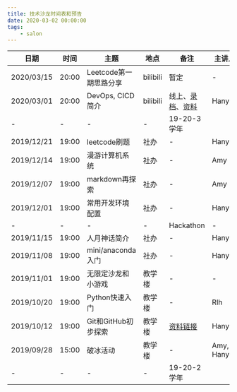 ```yaml
---
title: 技术沙龙时间表和预告
date: 2020-03-02 00:00:00
tags:
    - salon
---
```

| 日期       | 时间  | 主题                   | 地点     | 备注                                                         | 主讲人      |
| ---------- | ----- | ---------------------- | -------- | ------------------------------------------------------------ | ----------- |
| 2020/03/15 | 20:00 | Leetcode第一期思路分享 | bilibili | 暂定                                                         | -           |
| 2020/03/01 | 20:00 | DevOps, CICD简介       | bilibili | 线上、[录档](https://www.bilibili.com/video/av92987568/)、[资料](https://hanyuulu.github.io/se/cicd) | Hanyuu      |
| -          | -     | -                      | -        | 19-20-3学年                                                  |             |
| 2019/12/21 | 19:00 | leetcode刷题           | 社办     | -                                                            | Hanyuu      |
| 2019/12/14 | 19:00 | 漫游计算机系统         | 社办     | -                                                            | Amy         |
| 2019/12/07 | 19:00 | markdown再探索         | 社办     | -                                                            | Amy         |
| 2019/12/01 | 19:00 | 常用开发环境配置       | 社办     | -                                                            | Hanyuu      |
| -          | -     | -                      | -        | Hackathon                                                    | -           |
| 2019/11/15 | 19:00 | 人月神话简介           | 社办     | -                                                            | Hanyuu      |
| 2019/11/08 | 19:00 | mini/anaconda 入门     | 社办     | -                                                            | Hanyuu      |
| 2019/11/01 | 19:00 | 无限定沙龙和小游戏     | 教学楼   | -                                                            | -           |
| 2019/10/20 | 19:00 | Python快速入门         | 教学楼   | -                                                            | Rlh         |
| 2019/10/12 | 19:00 | Git和GitHub初步探索    | 教学楼   | [资料链接](https://seumsc.github.io/git/)                    | Hanyuu      |
| 2019/09/28 | 15:00 | 破冰活动               | 教学楼   | -                                                            | Amy, Hanyuu |
| -          | -     | -                      | -        | 19-20-2学年                                                  |             |



